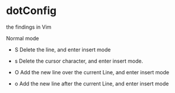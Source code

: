 # dotConfig


the findings in Vim

Normal mode
- S
Delete the line, and enter insert mode

- s
Delete the cursor character, and enter insert mode.

- O
Add the new line over the current Line, and enter insert mode

- o
Add the new line after the current Line, and enter insert mode


